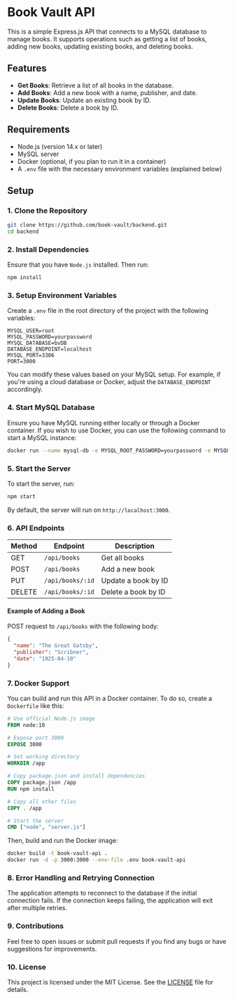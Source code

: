 
# Book Vault API

This is a simple Express.js API that connects to a MySQL database to manage books. It supports operations such as getting a list of books, adding new books, updating existing books, and deleting books.

## Features

- **Get Books**: Retrieve a list of all books in the database.
- **Add Books**: Add a new book with a name, publisher, and date.
- **Update Books**: Update an existing book by ID.
- **Delete Books**: Delete a book by ID.

## Requirements

- Node.js (version 14.x or later)
- MySQL server
- Docker (optional, if you plan to run it in a container)
- A `.env` file with the necessary environment variables (explained below)

## Setup

### 1. Clone the Repository

```bash
git clone https://github.com/book-vault/backend.git
cd backend
```

### 2. Install Dependencies

Ensure that you have `Node.js` installed. Then run:

```bash
npm install
```

### 3. Setup Environment Variables

Create a `.env` file in the root directory of the project with the following variables:

```
MYSQL_USER=root
MYSQL_PASSWORD=yourpassword
MYSQL_DATABASE=bvDB
DATABASE_ENDPOINT=localhost
MYSQL_PORT=3306
PORT=3000
```

You can modify these values based on your MySQL setup. For example, if you're using a cloud database or Docker, adjust the `DATABASE_ENDPOINT` accordingly.

### 4. Start MySQL Database

Ensure you have MySQL running either locally or through a Docker container. If you wish to use Docker, you can use the following command to start a MySQL instance:

```bash
docker run --name mysql-db -e MYSQL_ROOT_PASSWORD=yourpassword -e MYSQL_DATABASE=bvDB -p 3306:3306 -d mysql:latest
```

### 5. Start the Server

To start the server, run:

```bash
npm start
```

By default, the server will run on `http://localhost:3000`.

### 6. API Endpoints

| Method | Endpoint          | Description                 |
|--------|-------------------|-----------------------------|
| GET    | `/api/books`       | Get all books               |
| POST   | `/api/books`       | Add a new book              |
| PUT    | `/api/books/:id`   | Update a book by ID         |
| DELETE | `/api/books/:id`   | Delete a book by ID         |

#### Example of Adding a Book

POST request to `/api/books` with the following body:

```json
{
  "name": "The Great Gatsby",
  "publisher": "Scribner",
  "date": "1925-04-10"
}
```

### 7. Docker Support

You can build and run this API in a Docker container. To do so, create a `Dockerfile` like this:

```Dockerfile
# Use official Node.js image
FROM node:18

# Expose port 3000
EXPOSE 3000

# Set working directory
WORKDIR /app

# Copy package.json and install dependencies
COPY package.json /app
RUN npm install

# Copy all other files
COPY . /app

# Start the server
CMD ["node", "server.js"]
```

Then, build and run the Docker image:

```bash
docker build -t book-vault-api .
docker run -d -p 3000:3000 --env-file .env book-vault-api
```

### 8. Error Handling and Retrying Connection

The application attempts to reconnect to the database if the initial connection fails. If the connection keeps failing, the application will exit after multiple retries.

### 9. Contributions

Feel free to open issues or submit pull requests if you find any bugs or have suggestions for improvements.

### 10. License

This project is licensed under the MIT License. See the [LICENSE](LICENSE) file for details.
